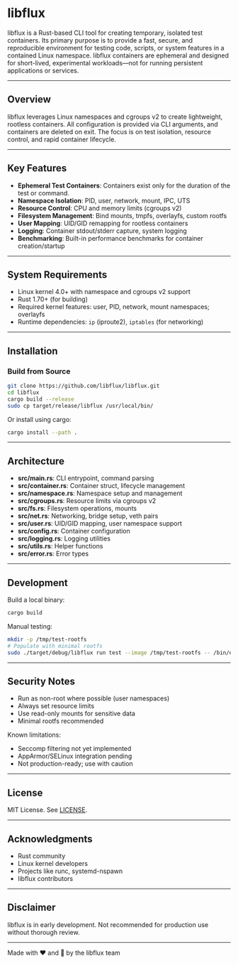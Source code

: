 # libflux

libflux is a Rust-based CLI tool for creating temporary, isolated test containers. Its primary purpose is to provide a fast, secure, and reproducible environment for testing code, scripts, or system features in a contained Linux namespace. libflux containers are ephemeral and designed for short-lived, experimental workloads—not for running persistent applications or services.

---

## Overview

libflux leverages Linux namespaces and cgroups v2 to create lightweight, rootless containers. All configuration is provided via CLI arguments, and containers are deleted on exit. The focus is on test isolation, resource control, and rapid container lifecycle.

---

## Key Features

- **Ephemeral Test Containers**: Containers exist only for the duration of the test or command.
- **Namespace Isolation**: PID, user, network, mount, IPC, UTS
- **Resource Control**: CPU and memory limits (cgroups v2)
- **Filesystem Management**: Bind mounts, tmpfs, overlayfs, custom rootfs
- **User Mapping**: UID/GID remapping for rootless containers
- **Logging**: Container stdout/stderr capture, system logging
- **Benchmarking**: Built-in performance benchmarks for container creation/startup

---

## System Requirements

- Linux kernel 4.0+ with namespace and cgroups v2 support
- Rust 1.70+ (for building)
- Required kernel features: user, PID, network, mount namespaces; overlayfs
- Runtime dependencies: `ip` (iproute2), `iptables` (for networking)

---

## Installation

### Build from Source

```bash
git clone https://github.com/libflux/libflux.git
cd libflux
cargo build --release
sudo cp target/release/libflux /usr/local/bin/
```

Or install using cargo:

```bash
cargo install --path .
```

---

## Architecture

- **src/main.rs**: CLI entrypoint, command parsing
- **src/container.rs**: Container struct, lifecycle management
- **src/namespace.rs**: Namespace setup and management
- **src/cgroups.rs**: Resource limits via cgroups v2
- **src/fs.rs**: Filesystem operations, mounts
- **src/net.rs**: Networking, bridge setup, veth pairs
- **src/user.rs**: UID/GID mapping, user namespace support
- **src/config.rs**: Container configuration
- **src/logging.rs**: Logging utilities
- **src/utils.rs**: Helper functions
- **src/error.rs**: Error types

---

## Development

Build a local binary:

```bash
cargo build
```

Manual testing:

```bash
mkdir -p /tmp/test-rootfs
# Populate with minimal rootfs
sudo ./target/debug/libflux run test --image /tmp/test-rootfs -- /bin/echo "Hello, libflux!"
```

---

## Security Notes

- Run as non-root where possible (user namespaces)
- Always set resource limits
- Use read-only mounts for sensitive data
- Minimal rootfs recommended

Known limitations:

- Seccomp filtering not yet implemented
- AppArmor/SELinux integration pending
- Not production-ready; use with caution

---

## License

MIT License. See [LICENSE](LICENSE).

---

## Acknowledgments

- Rust community
- Linux kernel developers
- Projects like runc, systemd-nspawn
- libflux contributors

---

## Disclaimer

libflux is in early development. Not recommended for production use without thorough review.

---

Made with ❤️ and 🦀 by the libflux team
